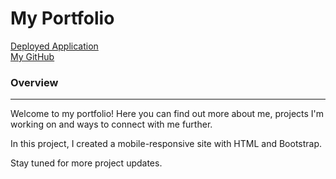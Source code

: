 # My Portfolio 

[Deployed Application](https://asharma1398.github.io/)
<br>
[My GitHub](https://github.com/asharma1398)

### Overview  
***

Welcome to my portfolio! Here you can find out more about me, projects I'm working on and ways to connect with me further.

In this project, I created a mobile-responsive site with HTML and Bootstrap. 

Stay tuned for more project updates. 